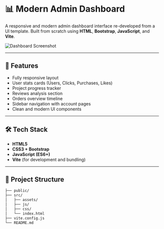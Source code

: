 # 📊 Modern Admin Dashboard

A responsive and modern admin dashboard interface re-developed from a UI template. Built from scratch using **HTML**, **Bootstrap**, **JavaScript**, and **Vite**.

![Dashboard Screenshot](./assets/preview.jpg)

---

## 🚀 Features

- Fully responsive layout
- User stats cards (Users, Clicks, Purchases, Likes)
- Project progress tracker
- Reviews analysis section
- Orders overview timeline
- Sidebar navigation with account pages
- Clean and modern UI components

---

## 🛠️ Tech Stack

- **HTML5**
- **CSS3 + Bootstrap**
- **JavaScript (ES6+)**
- **Vite** (for development and bundling)

---

## 📁 Project Structure

```bash
├── public/
├── src/
│   ├── assets/
│   ├── js/
│   ├── css/
│   └── index.html
├── vite.config.js
└── README.md
